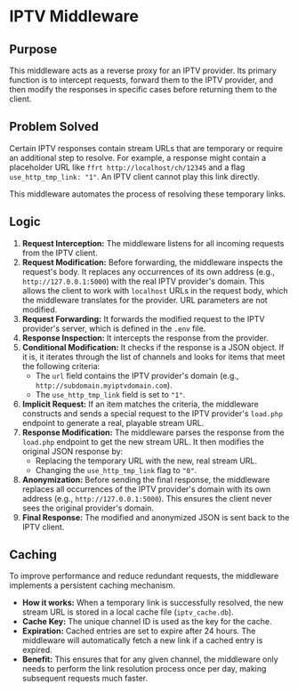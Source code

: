 # IPTV Middleware

## Purpose

This middleware acts as a reverse proxy for an IPTV provider. Its primary function is to intercept requests, forward them to the IPTV provider, and then modify the responses in specific cases before returning them to the client.

## Problem Solved

Certain IPTV responses contain stream URLs that are temporary or require an additional step to resolve. For example, a response might contain a placeholder URL like `ffrt http://localhost/ch/12345` and a flag `use_http_tmp_link: "1"`. An IPTV client cannot play this link directly.

This middleware automates the process of resolving these temporary links.

## Logic

1.  **Request Interception:** The middleware listens for all incoming requests from the IPTV client.
2.  **Request Modification:** Before forwarding, the middleware inspects the request's body. It replaces any occurrences of its own address (e.g., `http://127.0.0.1:5000`) with the real IPTV provider's domain. This allows the client to work with `localhost` URLs in the request body, which the middleware translates for the provider. URL parameters are not modified.
3.  **Request Forwarding:** It forwards the modified request to the IPTV provider's server, which is defined in the `.env` file.
4.  **Response Inspection:** It intercepts the response from the provider.
5.  **Conditional Modification:** It checks if the response is a JSON object. If it is, it iterates through the list of channels and looks for items that meet the following criteria:
    *   The `url` field contains the IPTV provider's domain (e.g., `http://subdomain.myiptvdomain.com`).
    *   The `use_http_tmp_link` field is set to `"1"`.
6.  **Implicit Request:** If an item matches the criteria, the middleware constructs and sends a special request to the IPTV provider's `load.php` endpoint to generate a real, playable stream URL.
7.  **Response Modification:** The middleware parses the response from the `load.php` endpoint to get the new stream URL. It then modifies the original JSON response by:
    *   Replacing the temporary URL with the new, real stream URL.
    *   Changing the `use_http_tmp_link` flag to `"0"`.
8.  **Anonymization:** Before sending the final response, the middleware replaces all occurrences of the IPTV provider's domain with its own address (e.g., `http://127.0.0.1:5000`). This ensures the client never sees the original provider's domain.
9.  **Final Response:** The modified and anonymized JSON is sent back to the IPTV client.

## Caching

To improve performance and reduce redundant requests, the middleware implements a persistent caching mechanism.

-   **How it works:** When a temporary link is successfully resolved, the new stream URL is stored in a local cache file (`iptv_cache.db`).
-   **Cache Key:** The unique channel ID is used as the key for the cache.
-   **Expiration:** Cached entries are set to expire after 24 hours. The middleware will automatically fetch a new link if a cached entry is expired.
-   **Benefit:** This ensures that for any given channel, the middleware only needs to perform the link resolution process once per day, making subsequent requests much faster.
